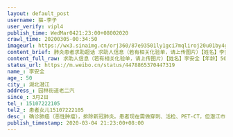 ```yaml
---
layout: default_post
username: 猫-李子
user_verify: vipl4
publish_time: WedMar0421:23:00+08002020
crawl_time: 20200305-00:34:50
imageurl: https://wx3.sinaimg.cn/orj360/87e93501ly1gci7mqliroj20u01by4gm.jpg,https://wx2.sinaimg.cn/orj360/87e93501ly1gci7mtzvknj23402c0x6p.jpg,https://wx3.sinaimg.cn/orj360/87e93501ly1gci7mxfcdzj23402c0u0x.jpg,https://wx2.sinaimg.cn/orj360/87e93501ly1gci7mokcspj23402c0x6p.jpg,https://wx1.sinaimg.cn/orj360/87e93501ly1gci7n12lxuj23402c01ky.jpg,https://wx2.sinaimg.cn/orj360/87e93501ly1gci7n594oqj23402c0x6p.jpg,https://wx1.sinaimg.cn/orj360/87e93501ly1gci7n90g85j23402c01ky.jpg,https://wx4.sinaimg.cn/orj360/87e93501ly1gci7nclkhvj23402c0u0x.jpg,https://wx2.sinaimg.cn/orj360/87e93501ly1gci7nfwuzlj23402c0kjl.jpg
content_brief: 肺炎患者求助超话 求助人信息（若有相关化验单，请上传图片）【姓名】李安全【年龄】50【所在城市】湖北潜江【所在小区、社区】园林街道老二汽【患病时间】3月2日【联系方式】●●●【其他紧急联系人】患者女儿 ●●●【病情描述】确诊肺癌（恶性肿瘤），排除新冠肺炎。患者现在 ...全文
content_full_raw: 求助人信息（若有相关化验单，请上传图片）【姓名】李安全【年龄】50【所在城市】湖北潜江【所在小区、社区】园林街道老二汽【患病时间】3月2日【联系方式】●●●【其他紧急联系人】患者女儿●●●【病情描述】确诊肺癌（恶性肿瘤），排除新冠肺炎。患者现在需做穿刺、活检、PET-CT，但潜江市医疗条件不优越，无法进一步确诊，进一步救治！请求医院收治，请政府协调出行。（仅因想获取有效救治，占用超话信息，抱歉）
status_url: https://m.weibo.cn/status/4478865370447319
name_: 李安全
age_: 50
city_: 湖北潜江
address_: 园林街道老二汽
since_: 3月2日
tel_: 15107222105
tel2_: 患者女儿15107222105
desc_: 确诊肺癌（恶性肿瘤），排除新冠肺炎。患者现在需做穿刺、活检、PET-CT，但潜江市医疗条件不优越，无法进一步确诊，进一步救治！请求医院收治，请政府协调出行。（仅因想获取有效救治，占用超话信息，抱歉）
publish_timestamp: 2020-03-04 21:23:00+08:00
---
```

